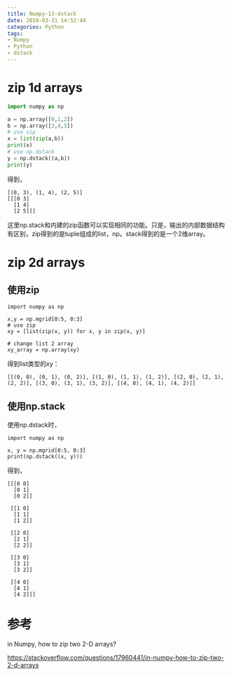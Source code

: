 ```yaml
---
title: Numpy-13-dstack
date: 2018-03-31 14:52:44
categories: Python
tags:
- Numpy
- Python
- dstack
---
```


# zip 1d arrays

```python
import numpy as np

a = np.array([0,1,2])
b = np.array([3,4,5])
# use zip
x = list(zip(a,b))
print(x)
# use np.dstack
y = np.dstack((a,b))
print(y)
```

得到，

```
[(0, 3), (1, 4), (2, 5)]
[[[0 3]
  [1 4]
  [2 5]]]
```

这里np.stack和内建的zip函数可以实现相同的功能。只是，输出的内部数据结构有区别，zip得到的是tuple组成的list，np。stack得到的是一个2维array。

# zip 2d arrays

## 使用zip

```
import numpy as np

x,y = np.mgrid[0:5, 0:3]
# use zip
xy = [list(zip(x, y)) for x, y in zip(x, y)]

# change list 2 array
xy_array = np.array(xy)
```

得到list类型的xy：

```
[[(0, 0), (0, 1), (0, 2)], [(1, 0), (1, 1), (1, 2)], [(2, 0), (2, 1), (2, 2)], [(3, 0), (3, 1), (3, 2)], [(4, 0), (4, 1), (4, 2)]]
```

## 使用np.stack

使用np.dstack时，

```
import numpy as np

x, y = np.mgrid[0:5, 0:3]
print(np.dstack((x, y)))
```

得到，

```
[[[0 0]
  [0 1]
  [0 2]]

 [[1 0]
  [1 1]
  [1 2]]

 [[2 0]
  [2 1]
  [2 2]]

 [[3 0]
  [3 1]
  [3 2]]

 [[4 0]
  [4 1]
  [4 2]]]
```

# 参考

in Numpy, how to zip two 2-D arrays?

https://stackoverflow.com/questions/17960441/in-numpy-how-to-zip-two-2-d-arrays